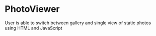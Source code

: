 # PhotoViewer
User is able to switch between gallery and single view of static photos using HTML and JavaScript
